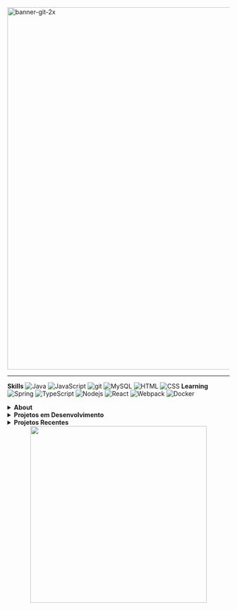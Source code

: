 <img width="820" alt="banner-git-2x" src="https://user-images.githubusercontent.com/58276960/102403559-3679ef00-3fc5-11eb-8714-b434bc41dd43.png">

------------
<strong>Skills</strong>
<img alt="Java" src="https://img.shields.io/badge/-Java-orange?style=flat-square&logo=Java&logoColor=white" /> <img alt="JavaScript" src="https://img.shields.io/badge/-JavaScript-yellow?style=flat-square&logo=javascript&logoColor=white" /> <img alt="git" src="https://img.shields.io/badge/-Git-F05032?style=flat-square&logo=git&logoColor=white" /> <img alt="MySQL" src="https://img.shields.io/badge/-MySQL-blue?style=flat-square&logo=mysql&logoColor=white" /> <img alt="HTML" src="https://img.shields.io/badge/-HTML5-orange?style=flat-square&logo=html5&logoColor=white" /> <img alt="CSS" src="https://img.shields.io/badge/-CSS-blue?style=flat-square&logo=css3&logoColor=white" />
<strong>Learning</strong>
 <img alt="Spring" src="https://img.shields.io/badge/-Spring-brightgreen?style=flat-square&logo=Spring&logoColor=white" /> <img alt="TypeScript" src="https://img.shields.io/badge/-TypeScript-007ACC?style=flat-square&logo=typescript&logoColor=white" /> <img alt="Nodejs" src="https://img.shields.io/badge/-Nodejs-43853d?style=flat-square&logo=Node.js&logoColor=white" /> <img alt="React" src="https://img.shields.io/badge/-React-45b8d8?style=flat-square&logo=react&logoColor=white" />  <img alt="Webpack" src="https://img.shields.io/badge/-Webpack-8DD6F9?style=flat-square&logo=webpack&logoColor=white" /> <img alt="Docker" src="https://img.shields.io/badge/-Docker-46a2f1?style=flat-square&logo=docker&logoColor=white" />
<details>
<summary><strong>About</strong></summary>
Hi! Atualmente estou estudando tecnologias de Web Development e praticando com projetos em Java, Spring Framework, JavaScript, NodeJs, estruturas de dados e arquiteturas de serviços. Busco uma oportunidade profissional. Sempre coloco a criatividade para resolver os problemas.
</details>
<details>
<summary><strong>Projetos em Desenvolvimento</strong></summary>
• Ecommerce Completo
• Consumo e desenvolvimento de APIs REST
• Programação de componentes UI
</details>
<details>
<summary><strong>Projetos Recentes</strong></summary>
• [Performance de Ordenação](https://github.com/ASCDevs/SortingPerformance "Performance de Ordenação")
• [Conceito de MVC](https://github.com/ASCDevs/Pizzaria-MVC "Conceito de MVC")
</details>
<center>
<img width="400px" src="https://github-readme-stats.vercel.app/api/top-langs/?username=ascdevs&hide=html&layout=compact&theme=dracula" />
</center>
